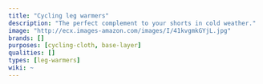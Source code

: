 ```yaml
---
title: "Cycling leg warmers"
description: "The perfect complement to your shorts in cold weather."
image: "http://ecx.images-amazon.com/images/I/41kvgmkGYjL.jpg"
brands: []
purposes: [cycling-cloth, base-layer]
qualities: []
types: [leg-warmers]
wiki: ~
---
```

